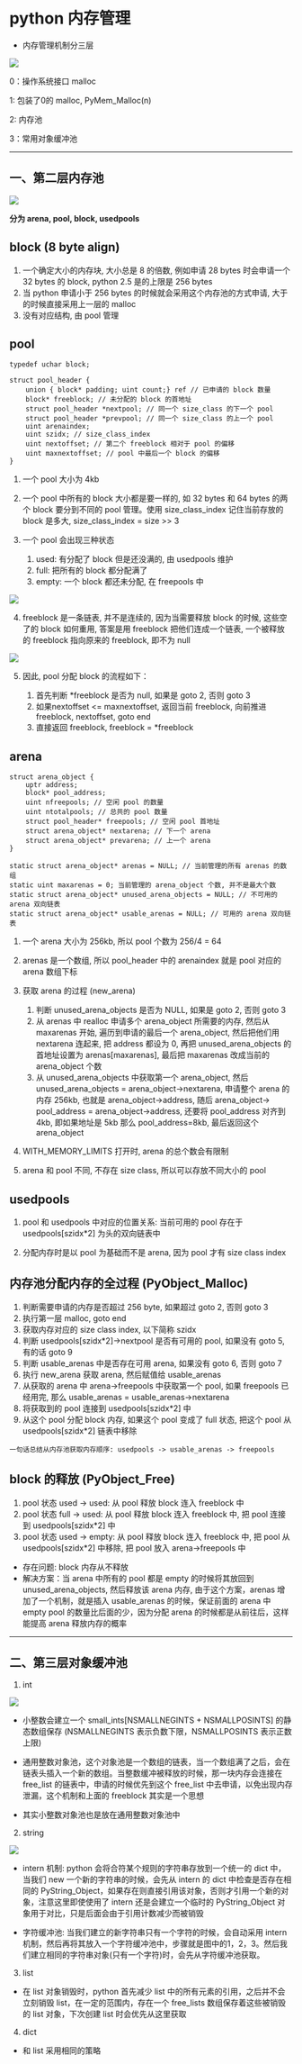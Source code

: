 # python 内存管理

- 内存管理机制分三层

![](imgs/memory_struction.PNG)

0：操作系统接口 malloc

1: 包装了0的 malloc, PyMem_Malloc(n)

2: 内存池

3：常用对象缓冲池

---

## 一、第二层内存池

![](imgs/memory_pool.PNG)

**分为 arena, pool, block, usedpools**

## block (8 byte align)

1. 一个确定大小的内存块, 大小总是 8 的倍数, 例如申请 28 bytes 时会申请一个 32 bytes 的 block, python 2.5 是的上限是 256 bytes
2. 当 python 申请小于 256 bytes 的时候就会采用这个内存池的方式申请, 大于的时候直接采用上一层的 malloc
3. 没有对应结构, 由 pool 管理

## pool

```
typedef uchar block;

struct pool_header {
    union { block* padding; uint count;} ref // 已申请的 block 数量
    block* freeblock; // 未分配的 block 的首地址
    struct pool_header *nextpool; // 同一个 size_class 的下一个 pool
    struct pool_header *prevpool; // 同一个 size_class 的上一个 pool
    uint arenaindex;
    uint szidx; // size_class_index
    uint nextoffset; // 第二个 freeblock 相对于 pool 的偏移 
    uint maxnextoffset; // pool 中最后一个 block 的偏移
}
```

1. 一个 pool 大小为 4kb

2. 一个 pool 中所有的 block 大小都是要一样的, 如 32 bytes 和 64 bytes 的两个 block 要分到不同的 pool 管理。使用 size_class_index 记住当前存放的 block 是多大, size_class_index = size >> 3

3. 一个 pool 会出现三种状态
    1. used: 有分配了 block 但是还没满的, 由 usedpools 维护
    2. full: 把所有的 block 都分配满了
    3. empty: 一个 block 都还未分配, 在 freepools 中

![](imgs/pool.PNG)

4. freeblock 是一条链表, 并不是连续的, 因为当需要释放 block 的时候, 这些空了的 block 如何重用, 答案是用 freeblock 把他们连成一个链表, 一个被释放的 freeblock 指向原来的 freeblock, 即不为 null

![](imgs/free_block.PNG)


5. 因此, pool 分配 block 的流程如下：

    1. 首先判断 *freeblock 是否为 null, 如果是 goto 2, 否则 goto 3
    2. 如果nextoffset <= maxnextoffset, 返回当前 freeblock, 向前推进 freeblock, nextoffset, goto end
    3. 直接返回 freeblock, freeblock = *freeblock

## arena

```
struct arena_object {
    uptr address;
    block* pool_address;
    uint nfreepools; // 空闲 pool 的数量
    uint ntotalpools; // 总共的 pool 数量
    struct pool_header* freepools; // 空闲 pool 首地址
    struct arena_object* nextarena; // 下一个 arena
    struct arena_object* prevarena; // 上一个 arena
}
```

```
static struct arena_object* arenas = NULL; // 当前管理的所有 arenas 的数组
static uint maxarenas = 0; 当前管理的 arena_object 个数, 并不是最大个数
static struct arena_object* unused_arena_objects = NULL; // 不可用的 arena 双向链表
static struct arena_object* usable_arenas = NULL; // 可用的 arena 双向链表
```

1. 一个 arena 大小为 256kb, 所以 pool 个数为 256/4 = 64

2. arenas 是一个数组, 所以 pool_header 中的 arenaindex 就是 pool 对应的 arena 数组下标

3. 获取 arena 的过程 (new_arena)

    1. 判断 unused_arena_objects 是否为 NULL, 如果是 goto 2, 否则 goto 3
    2. 从 arenas 中 realloc 申请多个 arena_object 所需要的内存, 然后从 maxarenas 开始, 遍历到申请的最后一个 arena_object, 然后把他们用 nextarena 连起来, 把 address 都设为 0, 再把 unused_arena_objects 的首地址设置为 arenas\[maxarenas\], 最后把 maxarenas 改成当前的 arena_object 个数
    3. 从 unused_arena_objects 中获取第一个 arena_object, 然后 unused_arena_objects = arena_object->nextarena, 申请整个 arena 的内存 256kb, 也就是 arena_object->address, 随后 arena_object-> pool_address = arena_object->address, 还要将 pool_address 对齐到 4kb, 即如果地址是 5kb 那么 pool_address=8kb, 最后返回这个 arena_object

4. WITH_MEMORY_LIMITS 打开时, arena 的总个数会有限制

5. arena 和 pool 不同, 不存在 size class, 所以可以存放不同大小的 pool

## usedpools

1. pool 和 usedpools 中对应的位置关系: 当前可用的 pool 存在于 usedpools\[szidx*2\] 为头的双向链表中

2. 分配内存时是以 pool 为基础而不是 arena, 因为 pool 才有 size class index

## 内存池分配内存的全过程 (PyObject_Malloc)

1. 判断需要申请的内存是否超过 256 byte, 如果超过 goto 2, 否则 goto 3
2. 执行第一层 malloc, goto end
3. 获取内存对应的 size class index, 以下简称 szidx
4. 判断 usedpools\[szidx*2\]->nextpool 是否有可用的 pool, 如果没有 goto 5, 有的话 goto 9
5. 判断 usable_arenas 中是否存在可用 arena,  如果没有 goto 6, 否则 goto 7
6. 执行 new_arena 获取 arena, 然后赋值给 usable_arenas
7. 从获取的 arena 中 arena->freepools 中获取第一个 pool, 如果 freepools 已经用完, 那么 usable_arenas = usable_arenas->nextarena
8. 将获取到的 pool 连接到 usedpools\[szidx*2\] 中
9. 从这个 pool 分配 block 内存, 如果这个 pool 变成了 full 状态, 把这个 pool 从 usedpools\[szidx*2\] 链表中移除

`一句话总结从内存池获取内存顺序: usedpools -> usable_arenas -> freepools`

## block 的释放 (PyObject_Free)

1. pool 状态 used -> used: 从 pool 释放 block 连入 freeblock 中
2. pool 状态 full -> used: 从 pool 释放 block 连入 freeblock 中, 把 pool 连接到 usedpools\[szidx*2\] 中
3. pool 状态 used -> empty: 从 pool 释放 block 连入 freeblock 中, 把 pool 从 usedpools\[szidx*2\] 中移除, 把 pool 放入 arena->freepools 中

- 存在问题: block 内存从不释放
- 解决方案：当 arena 中所有的 pool 都是 empty 的时候将其放回到 unused_arena_objects, 然后释放该 arena 内存, 由于这个方案，arenas 增加了一个机制，就是插入 usable_arenas 的时候，保证前面的 arena 中 empty pool 的数量比后面的少，因为分配 arena 的时候都是从前往后，这样能提高 arena 释放内存的概率

---

## 二、第三层对象缓冲池

1. int

![](imgs/int_pool.PNG)

- 小整数会建立一个 small_ints\[NSMALLNEGINTS + NSMALLPOSINTS\] 的静态数组保存 (NSMALLNEGINTS 表示负数下限，NSMALLPOSINTS 表示正数上限)

- 通用整数对象池，这个对象池是一个数组的链表，当一个数组满了之后，会在链表头插入一个新的数组。当整数缓冲被释放的时候，那一块内存会连接在 free_list 的链表中，申请的时候优先到这个 free_list 中去申请，以免出现内存泄漏，这个机制和上面的 freeblock 其实是一个思想

- 其实小整数对象池也是放在通用整数对象池中

2. string

![](imgs/char_pool.PNG)

- intern 机制: python 会将合符某个规则的字符串存放到一个统一的 dict 中，当我们 new 一个新的字符串的时候，会先从 intern 的 dict 中检查是否存在相同的 PyString_Object，如果存在则直接引用该对象，否则才引用一个新的对象，注意这里即使使用了 intern 还是会建立一个临时的 PyString_Object 对象用于对比，只是后面会由于引用计数减少而被销毁

- 字符缓冲池: 当我们建立的新字符串只有一个字符的时候，会自动采用 intern 机制，然后再将其放入一个字符缓冲池中，步骤就是图中的1，2，3。然后我们建立相同的字符串对象(只有一个字符)时，会先从字符缓冲池获取。

3. list

- 在 list 对象销毁时，python 首先减少 list 中的所有元素的引用，之后并不会立刻销毁 list，在一定的范围内，存在一个 free_lists 数组保存着这些被销毁的 list 对象，下次创建 list 时会优先从这里获取

4. dict

- 和 list 采用相同的策略